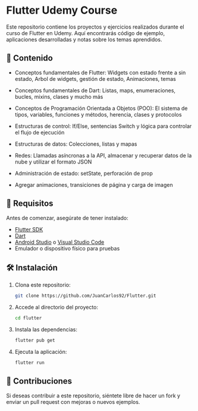 # Flutter Udemy Course

Este repositorio contiene los proyectos y ejercicios realizados durante el curso de Flutter en Udemy. Aquí encontrarás código de ejemplo, aplicaciones desarrolladas y notas sobre los temas aprendidos.

## 📌 Contenido

- Conceptos fundamentales de Flutter:
Widgets con estado frente a sin estado, Arbol de widgets, gestión de estado, Animaciones, temas

- Conceptos fundamentales de Dart:
Listas, maps, enumeraciones, bucles, mixins, clases y mucho más

- Conceptos de Programación Orientada a Objetos (POO):
El sistema de tipos, variables, funciones y métodos, herencia, clases y protocolos

- Estructuras de control:
If/Else, sentencias Switch y lógica para controlar el flujo de ejecución

- Estructuras de datos:
Colecciones, listas y mapas

- Redes:
Llamadas asíncronas a la API, almacenar y recuperar datos de la nube y utilizar el formato JSON

- Administración de estado:
setState, perforación de prop

- Agregar animaciones, transiciones de página y carga de imagen

## 🚀 Requisitos

Antes de comenzar, asegúrate de tener instalado:

- [Flutter SDK](https://flutter.dev/docs/get-started/install)
- [Dart](https://dart.dev/get-dart)
- [Android Studio](https://developer.android.com/studio) o [Visual Studio Code](https://code.visualstudio.com/)
- Emulador o dispositivo físico para pruebas

## 🛠 Instalación

1. Clona este repositorio:
   ```bash
   git clone https://github.com/JuanCarlos92/Flutter.git
   ```
2. Accede al directorio del proyecto:
   ```bash
   cd flutter
   ```
3. Instala las dependencias:
   ```bash
   flutter pub get
   ```
4. Ejecuta la aplicación:
   ```bash
   flutter run
   ```

## 🤝 Contribuciones

Si deseas contribuir a este repositorio, siéntete libre de hacer un fork y enviar un pull request con mejoras o nuevos ejemplos.
